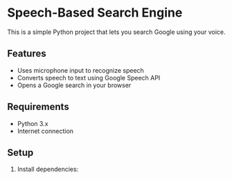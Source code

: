 # Speech-Based Search Engine

This is a simple Python project that lets you search Google using your voice.

## Features

- Uses microphone input to recognize speech
- Converts speech to text using Google Speech API
- Opens a Google search in your browser

## Requirements

- Python 3.x
- Internet connection

## Setup

1. Install dependencies:
